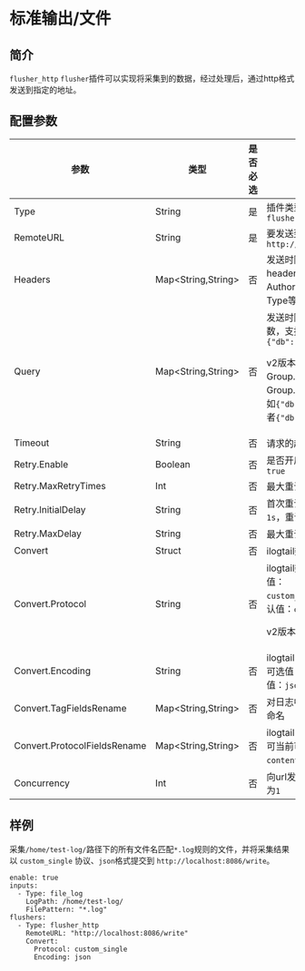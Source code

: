# 标准输出/文件

## 简介

`flusher_http` `flusher`插件可以实现将采集到的数据，经过处理后，通过http格式发送到指定的地址。

## 配置参数

| 参数                         | 类型               | 是否必选 | 说明                                                                                                                                                 |
| ---------------------------- | ------------------ | -------- |----------------------------------------------------------------------------------------------------------------------------------------------------|
| Type                         | String             | 是       | 插件类型，固定为`flusher_http`                                                                                                                             |
| RemoteURL                    | String             | 是       | 要发送到的URL地址，示例：`http://localhost:8086/write`                                                                                                        |
| Headers                      | Map<String,String> | 否       | 发送时附加的http请求header，如可添加 Authorization、Content-Type等信息                                                                                              |
| Query                        | Map<String,String> | 否       | 发送时附加到url上的query参数，支持动态变量写法，如`{"db":"%{tag.db}"}`<p>v2版本支持从Group.Metadata或者Group.Tags中获取动态变量，如`{"db":"%{metadata.db}"}`或者`{"db":"%{tags.db}"}`</p> |
| Timeout                      | String             | 否       | 请求的超时时间，默认 `60s`                                                                                                                                   |
| Retry.Enable                 | Boolean            | 否       | 是否开启失败重试，默认为 `true`                                                                                                                                |
| Retry.MaxRetryTimes          | Int                | 否       | 最大重试次数，默认为 `3`                                                                                                                                     |
| Retry.InitialDelay           | String             | 否       | 首次重试时间间隔，默认为 `1s`，重试间隔以会2的倍数递增                                                                                                                     |
| Retry.MaxDelay               | String             | 否       | 最大重试时间间隔，默认为 `30s`                                                                                                                                 |
| Convert                      | Struct             | 否       | ilogtail数据转换协议配置                                                                                                                                   |
| Convert.Protocol             | String             | 否       | ilogtail数据转换协议，可选值：`custom_single`,`influxdb`。默认值：`custom_single`<p>v2版本可选值：`raw`</p>                                                              |
| Convert.Encoding             | String             | 否       | ilogtail flusher数据转换编码，可选值：`json`, `custom`，默认值：`json`                                                                                             |
| Convert.TagFieldsRename      | Map<String,String> | 否       | 对日志中tags中的json字段重命名                                                                                                                                |
| Convert.ProtocolFieldsRename | Map<String,String> | 否       | ilogtail日志协议字段重命名，可当前可重命名的字段：`contents`,`tags`和`time`                                                                                              |
| Concurrency                  | Int                | 否       | 向url发起请求的并发数，默认为`1`                                                                                                                                |



## 样例

采集`/home/test-log/`路径下的所有文件名匹配`*.log`规则的文件，并将采集结果以 `custom_single` 协议、`json`格式提交到 `http://localhost:8086/write`。

```
enable: true
inputs:
  - Type: file_log
    LogPath: /home/test-log/
    FilePattern: "*.log"
flushers:
  - Type: flusher_http
    RemoteURL: "http://localhost:8086/write"
    Convert:
      Protocol: custom_single
      Encoding: json
```



